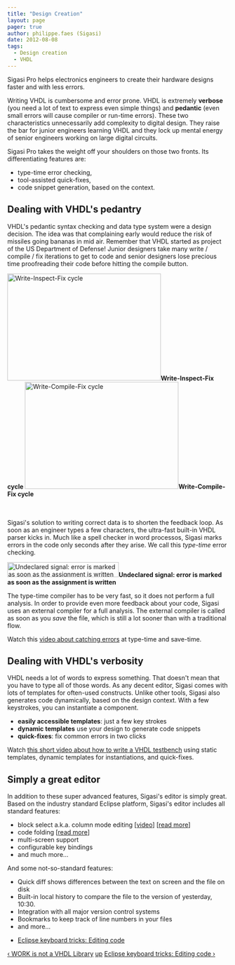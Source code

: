 ```yaml
---
title: "Design Creation"
layout: page 
pager: true
author: philippe.faes (Sigasi)
date: 2012-08-08
tags: 
  - Design creation
  - VHDL
---
```

<div class="content">
<p>Sigasi Pro helps electronics engineers to create their hardware designs faster and with less errors. </p>	<p>Writing <span class="caps">VHDL</span> is cumbersome and error prone. <span class="caps">VHDL</span> is extremely <strong>verbose</strong> (you need a lot of text to express even simple things) and <strong>pedantic</strong> (even small errors will cause compiler or run-time errors). These two characteristics unnecessarily add complexity to digital design. They raise the bar for junior engineers learning <span class="caps">VHDL</span> and they lock up mental energy of senior engineers working on large digital circuits.</p>	<p>Sigasi Pro takes the weight off your shoulders on those two fronts. Its differentiating features are:	</p><ul><li>type-time error checking,</li>		<li>tool-assisted quick-fixes,</li>		<li>code snippet generation, based on the context.</li>	</ul><h2>Dealing with <span class="caps">VHDL</span>'s pedantry</h2>	<p><span class="caps">VHDL</span>'s pedantic syntax checking and data type system were a design decision. The idea was that complaining early would reduce the risk of missiles going bananas in mid air. Remember that <span class="caps">VHDL</span> started as project of the US Department of Defense! Junior designers take many write / compile / fix iterations to get to code and senior designers lose precious time proofreading their code before hitting the compile button.</p>	<p><span class="inline inline-left"><img src="http://www.sigasi.com/sites/www.sigasi.com/files/images/write-inspect-fix.img_assist_custom-350x244.png" alt="Write-Inspect-Fix cycle" title="Write-Inspect-Fix cycle" class="image image-img_assist_custom-350x244 " width="350" height="244"/><span class="caption" style="width: 348px;"><strong>Write-Inspect-Fix cycle</strong></span></span> <span class="inline inline-right"><img src="http://www.sigasi.com/sites/www.sigasi.com/files/images/write-compile-fix.img_assist_custom-350x262.png" alt="Write-Compile-Fix cycle" title="Write-Compile-Fix cycle" class="image image-img_assist_custom-350x262 " width="350" height="244"/><span class="caption" style="width: 348px;"><strong>Write-Compile-Fix cycle</strong></span></span> <br/><br/><br/></p>	<p>Sigasi's solution to writing correct data is to shorten the feedback loop. As soon as an engineer types a few characters, the ultra-fast built-in <span class="caps">VHDL</span> parser kicks in. Much like a spell checker in word processos, Sigasi marks errors in the code only seconds after they arise. We call this <em>type-time</em> error checking.</p>	<p><span class="inline inline-center"><img src="http://www.sigasi.com/sites/www.sigasi.com/files/images/undeclared_signal_0.png" alt="Undeclared signal: error is marked as soon as the assignment is written" title="Undeclared signal: error is marked as soon as the assignment is written" class="image image-_original " width="254" height="34"/><span class="caption"><strong>Undeclared signal: error is marked as soon as the assignment is written</strong></span></span></p>	<p>The type-time compiler has to be very fast, so it does not perform a full analysis. In order to provide even more feedback about your code, Sigasi uses an external compiler for a full analysis. The external compiler is called as soon as you <em>save</em> the file, which is still a lot sooner than with a traditional flow.</p>	<p>Watch this <a href="/screencast/save-time-compilation-vhdl-code">video about catching errors</a> at type-time and save-time.</p>	<h2>Dealing with <span class="caps">VHDL</span>'s verbosity</h2>	<p><span class="caps">VHDL</span> needs a lot of words to express something. That doesn't mean that you have to type all of those words. As any decent editor, Sigasi comes with lots of templates for often-used constructs. Unlike other tools, Sigasi also generates code dynamically, based on the design context. With a few keystrokes, you can instantiate a component.</p>	<ul><li><strong>easily accessible templates</strong>: just a few key strokes</li>		<li><strong>dynamic templates</strong> use your design to generate code snippets</li>		<li><strong>quick-fixes</strong>: fix common errors in two clicks</li>	</ul><p>Watch <a href="/screencast/create-testbench-sigasis-autocomplete-feature">this short video about how to write a <span class="caps">VHDL</span> testbench</a> using static templates, dynamic templates for instantiations, and quick-fixes.</p>	<h2>Simply a great editor</h2>	<p>In addition to these super advanced features, Sigasi's editor is simply great. Based on the industry standard Eclipse platform, Sigasi's editor includes all standard features:</p>	<ul><li>block select a.k.a. column mode editing [<a href="/screencast/block-select">video</a>] [<a href="/doc/latest/editing#block-select">read more</a>]</li>		<li>code folding [<a href="/content/code-folding">read more</a>]</li>		<li>multi-screen support</li>		<li>configurable key bindings</li>		<li>and much more&#8230;</li>	</ul><p>And some not-so-standard features:</p>	<ul><li>Quick diff shows differences between the text on screen and the file on disk</li>		<li>Built-in local history to compare the file to the version of yesterday, 10:30.</li>		<li>Integration with all major version control systems</li>		<li>Bookmarks to keep track of line numbers in your files</li>		<li>and more&#8230;</li>	</ul>  <div id="book-navigation-1518" class="book-navigation">    <ul class="menu"><li class="leaf first last"><a href="/content/eclipse-keyboard-tricks-editing-code">Eclipse keyboard tricks: Editing code</a></li></ul>        <div class="page-links clear-block">              <a href="/content/work-not-vhdl-library" class="page-previous" title="Go to previous page">&#8249; WORK is not a VHDL Library</a>                    <a href="/knowledge-base" class="page-up" title="Go to parent page">up</a>                    <a href="/content/eclipse-keyboard-tricks-editing-code" class="page-next" title="Go to next page">Eclipse keyboard tricks: Editing code &#8250;</a>          </div>      </div>  </div>

